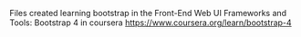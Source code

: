 Files created learning bootstrap in the Front-End Web UI Frameworks and Tools: Bootstrap 4 in coursera https://www.coursera.org/learn/bootstrap-4
